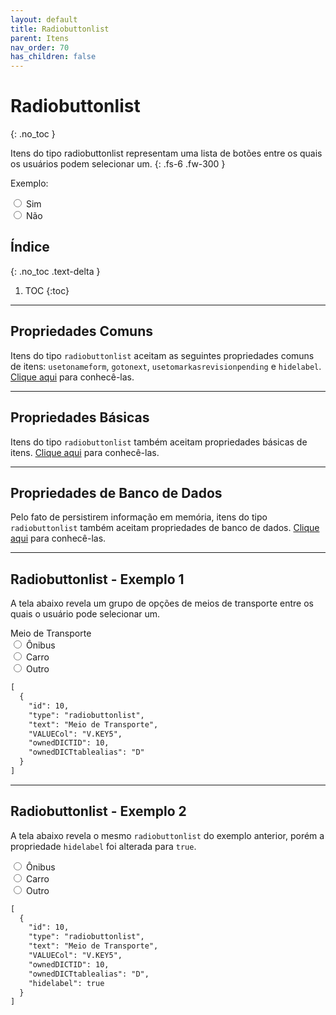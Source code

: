 ```yaml
---
layout: default
title: Radiobuttonlist
parent: Itens
nav_order: 70
has_children: false
---
```

# Radiobuttonlist
{: .no_toc }


Itens do tipo radiobuttonlist representam uma lista de botões entre os quais os usuários podem selecionar um.
{: .fs-6 .fw-300 }

<div class="code-example" markdown="1">

Exemplo: <form>
           <input type="radio" id="sim" name="Exemplo" value="sim">
           <label for="sim">Sim</label><br>
           <input type="radio" id="nao" name="Exemplo" value="nao">
           <label for="nao">Não</label><br>
         </form>

</div>

## Índice
{: .no_toc .text-delta }

1. TOC
{:toc}

---


## Propriedades Comuns

Itens do tipo `radiobuttonlist` aceitam as seguintes propriedades comuns de itens: `usetonameform`, `gotonext`, `usetomarkasrevisionpending` e `hidelabel`. [Clique aqui](commonproperties.md) para conhecê-las.

---

## Propriedades Básicas

Itens do tipo `radiobuttonlist` também aceitam propriedades básicas de itens. [Clique aqui](basicproperties.md) para conhecê-las.

---

## Propriedades de Banco de Dados

Pelo fato de persistirem informação em memória, itens do tipo `radiobuttonlist` também aceitam propriedades de banco de dados. [Clique aqui](databaseproperties.md) para conhecê-las.

---

## Radiobuttonlist - Exemplo 1

A tela abaixo revela um grupo de opções de meios de transporte entre os quais o usuário pode selecionar um.

<div class="code-example" markdown="1">

  <form>
    <div> Meio de Transporte </div>
    <input type="radio" id="onibus" name="meioDeTransporte" value="onibus">
    <label for="onibus">Ônibus</label><br>
    <input type="radio" id="carro" name="meioDeTransporte" value="carro">
    <label for="carro">Carro</label><br>
    <input type="radio" id="outro" name="meioDeTransporte" value="outro">
    <label for="outro">Outro</label>
  </form>
  
</div>


```markdown
[
  {
    "id": 10,
    "type": "radiobuttonlist",
    "text": "Meio de Transporte",
    "VALUECol": "V.KEY5",
    "ownedDICTID": 10,
    "ownedDICTtablealias": "D"
  }
]
```

---

## Radiobuttonlist - Exemplo 2

A tela abaixo revela o mesmo `radiobuttonlist` do exemplo anterior, porém a propriedade `hidelabel` foi alterada para `true`.

<div class="code-example" markdown="1">

  <form>
    <input type="radio" id="onibus" name="meioDeTransporte" value="onibus">
    <label for="onibus">Ônibus</label><br>
    <input type="radio" id="carro" name="meioDeTransporte" value="carro">
    <label for="carro">Carro</label><br>
    <input type="radio" id="outro" name="meioDeTransporte" value="outro">
    <label for="outro">Outro</label>
  </form>
  
</div>

```markdown
[
  {
    "id": 10,
    "type": "radiobuttonlist",
    "text": "Meio de Transporte",
    "VALUECol": "V.KEY5",
    "ownedDICTID": 10,
    "ownedDICTtablealias": "D",
    "hidelabel": true
  }
]
```
